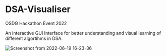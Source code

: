 # DSA-Visualiser
OSDG Hackathon Event 2022

An interactive GUI Interface for better understanding and visual learning of different algortihms in DSA.


![Screenshot from 2022-06-19 16-23-36](https://user-images.githubusercontent.com/95957656/174477506-d06d43b9-c3f4-485c-8214-76ddd8334257.png)
